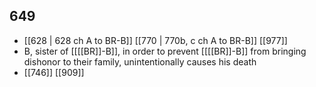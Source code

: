 ## 649
- [[628 | 628 ch A to BR-B]] [[770 | 770b, c ch A to BR-B]] [[977]] 
- B, sister of [[[[BR]]-B]], in order to prevent [[[[BR]]-B]] from bringing dishonor to their family, unintentionally causes his death
- [[746]] [[909]] 

